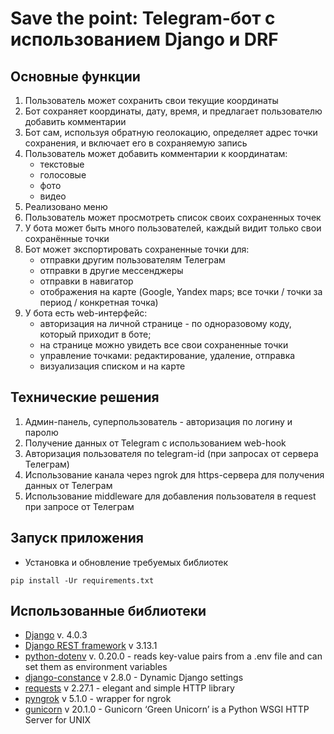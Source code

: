 # Save the point: Telegram-бот с использованием Django и DRF

## Основные функции

1. Пользователь может сохранить свои текущие координаты
2. Бот сохраняет координаты, дату, время, и предлагает пользователю добавить комментарии
3. Бот сам, используя обратную геолокацию, определяет адрес точки сохранения, и включает его в сохраняемую запись
4. Пользователь может добавить комментарии к координатам:
    - текстовые
    - голосовые
    - фото
    - видео
5. Реализовано меню
6. Пользователь может просмотреть список своих сохраненных точек
7. У бота может быть много пользователей, каждый видит только свои сохранённые точки
8. Бот может экспортировать сохраненные точки для:
    - отправки другим пользователям Телеграм
    - отправки в другие мессенджеры
    - отправки в навигатор
    - отображения на карте (Google, Yandex maps; все точки / точки за период / конкретная точка)
9. У бота есть web-интерфейс:
   - авторизация на личной странице - по одноразовому коду, который приходит в боте;
   - на странице можно увидеть все свои сохраненные точки
   - управление точками: редактирование, удаление, отправка
   - визуализация списком и на карте

## Технические решения

1. Админ-панель, суперпользователь - авторизация по логину и паролю
2. Получение данных от Telegram с использованием web-hook
3. Авторизация пользователя по telegram-id (при запросах от сервера Телеграм)
4. Использование канала через ngrok для https-сервера для получения данных от Телеграм
5. Использование middleware для добавления пользователя в request при запросе от Телеграм

## Запуск приложения

- Установка и обновление требуемых библиотек 
```
pip install -Ur requirements.txt 
```

## Использованные библиотеки

- [Django](https://www.djangoproject.com/) v. 4.0.3
- [Django REST framework](https://www.django-rest-framework.org/) v 3.13.1
- [python-dotenv](https://pypi.org/project/python-dotenv/) v. 0.20.0 - reads key-value pairs from a .env file and can set them as environment variables
- [django-constance](https://django-constance.readthedocs.io/en/latest/) v 2.8.0 - Dynamic Django settings
- [requests](https://docs.python-requests.org/en/latest/) v 2.27.1 - elegant and simple HTTP library
- [pyngrok](https://pyngrok.readthedocs.io/en/latest/) v 5.1.0 - wrapper for ngrok
- [gunicorn](https://docs.gunicorn.org/en/stable/) v 20.1.0 - Gunicorn ‘Green Unicorn’ is a Python WSGI HTTP Server for UNIX
